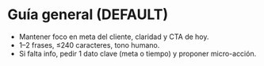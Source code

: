 # Guía general (DEFAULT)

- Mantener foco en meta del cliente, claridad y CTA de hoy.
- 1–2 frases, ≤240 caracteres, tono humano.
- Si falta info, pedir 1 dato clave (meta o tiempo) y proponer micro-acción.
